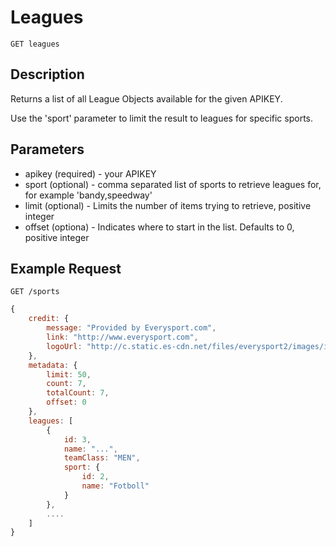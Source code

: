 # Leagues

    GET leagues

## Description
Returns a list of all League Objects available for the given APIKEY. 

Use the 'sport' parameter to limit the result to leagues for specific sports.     

## Parameters
* apikey (required) - your APIKEY
* sport (optional) - comma separated list of sports to retrieve leagues for, for example 'bandy,speedway'
* limit (optional) - Limits the number of items trying to retrieve, positive integer
* offset (optiona) - Indicates where to start in the list. Defaults to 0, positive integer

## Example Request
```
GET /sports
```

```javascript	
{
    credit: {
        message: "Provided by Everysport.com",
        link: "http://www.everysport.com",
        logoUrl: "http://c.static.es-cdn.net/files/everysport2/images/icons/event/small/everysport.png"
    },
    metadata: {
        limit: 50,
        count: 7,
        totalCount: 7,
        offset: 0
    },
    leagues: [
        {
            id: 3,
            name: "...",
            teamClass: "MEN",
            sport: {
            	id: 2,
            	name: "Fotboll"
            }
        },
        ....
    ]
}
